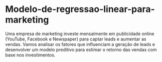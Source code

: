 # Modelo-de-regressao-linear-para-marketing
Uma empresa de marketing investe mensalmente em publicidade online (YouTube, Facebook e Newspaper) para captar leads e aumentar as vendas. Vamos analisar os fatores que influenciam a geração de leads e desenvolver um modelo preditivo para estimar o retorno das vendas com base nos investimentos.
